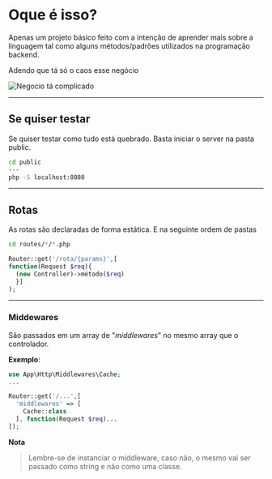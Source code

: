 # **Oque é isso?**

Apenas um projeto básico feito com a intenção de aprender mais sobre a linguagem tal como alguns métodos/padrões utilizados na programação backend.

Adendo que tá só o caos esse negócio

![Negocio tá complicado](https://encrypted-tbn0.gstatic.com/images?q=tbn:ANd9GcT_4wwLaF8XINRSZztjjpersfyi2MHirapm7KDX6JBgYw&s "Yamcha quem disse")

---

## **Se quiser testar**

Se quiser testar como tudo está quebrado. Basta iniciar o server na pasta public.

```bash
cd public
---
php -S localhost:8080
```

---

## **Rotas**

As rotas são declaradas de forma estática. E na seguinte ordem de pastas

```bash
cd routes/*/*.php
```

```php
Router::get('/rota/{params}',[
function(Request $req){
  (new Controller)->método($req)
  }]
);
```

---

### **Middewares**

São passados em um array de "_middlewares_" no mesmo array que o controlador.

**Exemplo**:

```php
use App\Http\Middlewares\Cache;
...

Router::get('/...',[
  'middlewares' => [
    Cache::class
  ], function(Request $req)...
]);
```

**Nota**

> Lembre-se de instanciar o middleware, caso não, o mesmo vai ser passado como string e não como uma classe.
